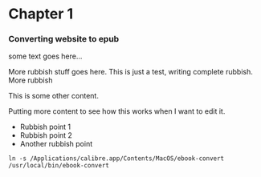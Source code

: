 # Chapter 1

### Converting website to epub

some text goes here...


More rubbish stuff goes here.  This is just a test, writing complete rubbish.  More rubbish 

This is some other content.

Putting more content to see how this works when I want to edit it.


* Rubbish point 1
* Rubbish point 2
* Another rubbish point



```
ln -s /Applications/calibre.app/Contents/MacOS/ebook-convert /usr/local/bin/ebook-convert

```